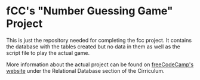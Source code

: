 # fCC's "Number Guessing Game" Project
This is just the repository needed for completing the fcc project. It contains the database with the tables created but no data in them as well as the script file to play the actual game.

More information about the actual project can be found on [freeCodeCamp's website](https://www.freecodecamp.org) under the Relational Database section of the Cirriculum.
